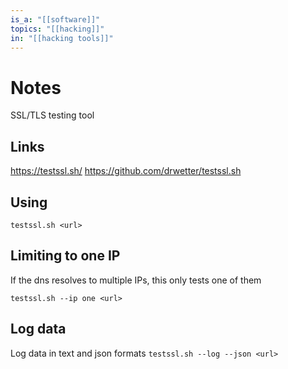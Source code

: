 ```yaml
---
is_a: "[[software]]"
topics: "[[hacking]]"
in: "[[hacking tools]]"
---
```

# Notes
SSL/TLS testing tool

## Links
https://testssl.sh/
https://github.com/drwetter/testssl.sh

## Using
`testssl.sh <url>`

## Limiting to one IP
If the dns resolves to multiple IPs, this only tests one of them

`testssl.sh --ip one <url>`

## Log data
Log data in text and json formats
`testssl.sh --log --json <url>`
